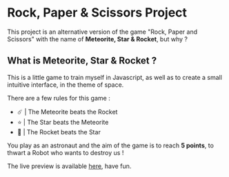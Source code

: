 # Rock, Paper & Scissors Project

This project is an alternative version of the game "Rock, Paper and Scissors" with the name of **Meteorite, Star & Rocket**, but why ?

## What is Meteorite, Star & Rocket ?

This is a little game to train myself in Javascript, as well as to create a small intuitive interface, in the theme of space.

There are a few rules for this game :

-   ☄️ | The Meteorite beats the Rocket
-   ⭐ | The Star beats the Meteorite
-   🚀 | The Rocket beats the Star

You play as an astronaut and the aim of the game is to reach **5 points**, to thwart a Robot who wants to destroy us !

The live preview is available [here](https://assadev.github.io/Rock_Paper_Scissors/files/index.html), have fun.
